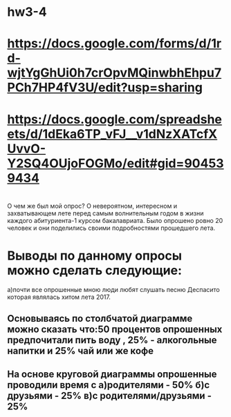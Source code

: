 # hw3-4
# <https://docs.google.com/forms/d/1rd-wjtYgGhUi0h7crOpvMQinwbhEhpu7PCh7HP4fV3U/edit?usp=sharing>
# <https://docs.google.com/spreadsheets/d/1dEka6TP_vFJ__v1dNzXATcfXUvvO-Y2SQ4OUjoFOGMo/edit#gid=904539434>
#
О чем же был мой опрос? О невероятном, интересном и захватывающем лете перед самым волнительным годом в жизни каждого абитуриента-1 курсом бакалавриата. Было опрошено ровно 20 человек и они поделились своими подробностями прошедшего лета.
# Выводы по данному опросы можно сделать следующие: 
 а)почти все опрошенные мною люди любят слушать песню Деспасито которая являлась хитом лета 2017.
## Основываясь по столбчатой диаграмме можно сказать что:50 процентов опрошенных предпочитали пить воду , 25% - алкогольные напитки и 25% чай или же кофе 
## На основе круговой диаграммы опрошенные проводили время с а)родителями - 50% б)с друзьями - 25% в)с родителями/друзьями - 25%
